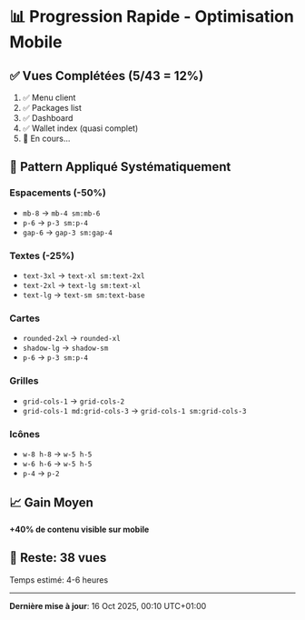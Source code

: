 # 📊 Progression Rapide - Optimisation Mobile

## ✅ Vues Complétées (5/43 = 12%)

1. ✅ Menu client
2. ✅ Packages list  
3. ✅ Dashboard
4. ✅ Wallet index (quasi complet)
5. 🔄 En cours...

## 🎯 Pattern Appliqué Systématiquement

### Espacements (-50%)
- `mb-8` → `mb-4 sm:mb-6`
- `p-6` → `p-3 sm:p-4`
- `gap-6` → `gap-3 sm:gap-4`

### Textes (-25%)
- `text-3xl` → `text-xl sm:text-2xl`
- `text-2xl` → `text-lg sm:text-xl`
- `text-lg` → `text-sm sm:text-base`

### Cartes
- `rounded-2xl` → `rounded-xl`
- `shadow-lg` → `shadow-sm`
- `p-6` → `p-3 sm:p-4`

### Grilles
- `grid-cols-1` → `grid-cols-2`
- `grid-cols-1 md:grid-cols-3` → `grid-cols-1 sm:grid-cols-3`

### Icônes
- `w-8 h-8` → `w-5 h-5`
- `w-6 h-6` → `w-5 h-5`
- `p-4` → `p-2`

## 📈 Gain Moyen

**+40% de contenu visible sur mobile**

## 🚀 Reste: 38 vues

Temps estimé: 4-6 heures

---

**Dernière mise à jour**: 16 Oct 2025, 00:10 UTC+01:00
